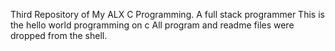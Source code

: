 Third Repository of My ALX C Programming.
A full stack programmer
This is the hello world programming on c
All program and readme files were dropped from the shell.
